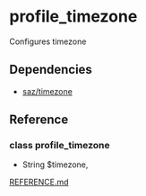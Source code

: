 # profile_timezone
 
Configures timezone
 
## Dependencies
- [saz/timezone](https://forge.puppet.com/saz/timezone)
 
## Reference
 
### class profile_timezone
-  String $timezone,
 
[REFERENCE.md](REFERENCE.md)
